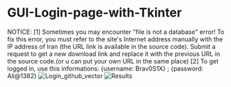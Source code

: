 # GUI-Login-page-with-Tkinter
NOTICE:
[1] Sometimes you may encounter "file is not a database" error! To fix this error, you must refer to the site's Internet address manually with the IP address of Iran (the URL link is available in the source code). Submit a request to get a new download link and replace it with the previous URL in the source code.(or u can put your own URL in the same place) [2] To get logged in, use this informations:
    {username: Brav0S1X} ; {password: Ali@1382}
![Login_github_vector](https://github.com/BlackSourceTM/Tkinter-Login-Page/assets/97563457/c220ea64-b4bf-4fe6-956d-6d2337531047)
![Results](https://github.com/BlackSourceTM/Tkinter-Login-Page/assets/97563457/bb68ee32-7fe6-4f70-8466-2ae312386221)
